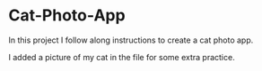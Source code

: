 # Cat-Photo-App
In this project I follow along instructions to create a cat photo app.

I added a picture of my cat in the file for some extra practice.
